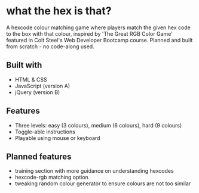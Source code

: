 # what the hex is that?
A hexcode colour matching game where players match the given hex code to the box with that colour, inspired by 'The Great RGB Color Game' featured in Colt Steel's Web Developer Bootcamp course. 
Planned and built from scratch - no code-along used. 

## Built with
* HTML & CSS
* JavaScript (version A)
* jQuery (version B)

## Features
* Three levels: easy (3 colours), medium (6 colours), hard (9 colours)
* Toggle-able instructions
* Playable using mouse or keyboard

## Planned features
* training section with more guidance on understanding hexcodes
* hexcode-rgb matching option
* tweaking random colour generator to ensure colours are not too similar

